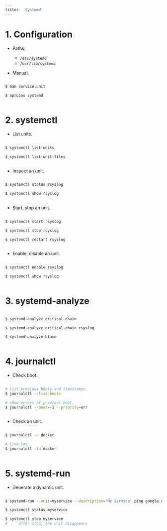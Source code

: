 ```yaml
---
title:  'Systemd'
---
```



# 1. Configuration
- Paths:
   - `/etc/systemd`
   - `/usr/lib/systemd`

- Manual.
```sh
  
$ man service.unit

$ apropos systemd
  
```


# 2. systemctl
- List units.
```sh
  
$ systemctl list-units

$ systemctl list-unit-files
  
```

- Inspect an unit.
```sh
  
$ systemctl status rsyslog

$ systemctl show rsyslog
  
```

- Start, stop an unit.
```sh
  
$ systemctl start rsyslog

$ systemctl stop rsyslog

$ systemctl restart rsyslog
  
```

- Enable, disable an unit.
```sh
  
$ systemctl enable rsyslog

$ systemctl show rsyslog
  
```


# 3. systemd-analyze
```sh
  
$ systemd-analyze critical-chain

$ systemd-analyze critical-chain rsyslog

$ systemd-analyze blame
  
```


# 4. journalctl
- Check boot.
```sh
  
# list previous boots and timestamps.
$ journalctl --list-boots

# show errors of previous boot.
$ journalctl --boot=-1 --priority=err
  
```

- Check an unit.
```sh
  
$ journalctl -u docker

# live log
$ journalctl -fu docker
  
```


# 5. systemd-run
- Generate a dynamic unit.
```sh
  
$ systemd-run --unit=myservice --description='My Service' ping google.com

$ systemctl status myservice

$ systemctl stop myservice
#     after stop, the unit disappears
  
```